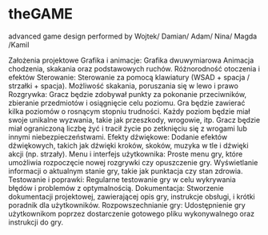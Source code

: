 # theGAME
advanced game design  performed by   Wojtek/ Damian/ Adam/ Nina/ Magda /Kamil 



Założenia projektowe
Grafika i animacje:
Grafika dwuwymiarowa
Animacja chodzenia, skakania oraz  podstawowych ruchów.
Różnorodność otoczenia i efektów
Sterowanie:
Sterowanie za pomocą klawiatury (WSAD + spacja / strzałki + spacja).
Możliwość skakania, poruszania się w lewo i prawo
Rozgrywka:
Gracz będzie zdobywał punkty za pokonanie przeciwników, zbieranie przedmiotów i osiągnięcie celu poziomu.
Gra będzie zawierać kilka poziomów o rosnącym stopniu trudności.
Każdy poziom będzie miał swoje unikalne wyzwania, takie jak przeszkody, wrogowie, itp.
Gracz będzie miał ograniczoną liczbę żyć i tracił życie po zetknięciu się z wrogami lub innymi niebezpieczeństwami.
Efekty dźwiękowe:
Dodanie efektów dźwiękowych, takich jak dźwięki kroków, skoków, muzyka w tle i dźwięki akcji (np. strzały).
Menu i interfejs użytkownika:
Proste menu gry, które umożliwia rozpoczęcie nowej rozgrywki czy opuszczenie  gry.
Wyświetlanie informacji o aktualnym stanie gry, takie jak punktacja czy stan zdrowia.
Testowanie i poprawki:
Regularne testowanie gry w celu wykrywania błędów i problemów z optymalnością.
Dokumentacja:
Stworzenie dokumentacji projektowej, zawierającej opis gry, instrukcje obsługi, i krótki poradnik dla użytkowników.
Rozpowszechnianie gry:
Udostępnienie gry użytkownikom poprzez dostarczenie gotowego pliku wykonywalnego oraz instrukcji do gry.


